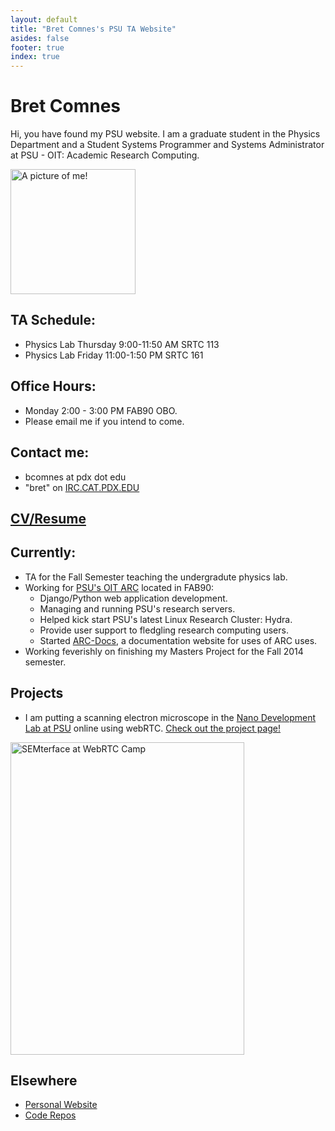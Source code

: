 ```yaml
---
layout: default
title: "Bret Comnes's PSU TA Website"
asides: false
footer: true
index: true
---
```

# Bret Comnes

Hi, you have found my PSU website.  I am a graduate student in the Physics Department and a Student Systems Programmer and Systems Administrator at PSU - OIT: Academic Research Computing.

<img height="200" width="200" src="http://www.gravatar.com/avatar/8d8b82740cb7ca994449cccd1dfdef5f?s=500" class="img-polaroid" alt="A picture of me!">

## TA Schedule:

* Physics Lab Thursday 9:00-11:50 AM SRTC 113
* Physics Lab Friday 11:00-1:50 PM SRTC 161

## Office Hours:

* Monday 2:00 - 3:00 PM FAB90 OBO.
* Please email me if you intend to come.

## Contact me:

- bcomnes at pdx dot edu
- "bret" on [IRC.CAT.PDX.EDU](irc://irc.cat.pdx.edu)

## [CV/Resume](http://bret.io/media/Bret_Comnes_CV.pdf)

## Currently:

- TA for the Fall Semester teaching the undergradute physics lab.
- Working for [PSU's OIT ARC](http://www.pdx.edu/arc/academic-and-research-computing) located in FAB90:
  - Django/Python web application development.
  - Managing and running PSU's research servers.
  - Helped kick start PSU's latest Linux Research Cluster: Hydra.
  - Provide user support to fledgling research computing users.
  - Started [ARC-Docs](http://arc-docs.readthedocs.org/en/latest/), a documentation website for uses of ARC uses.
- Working feverishly on finishing my Masters Project for the Fall 2014 semester.

## Projects
* I am putting a scanning electron microscope in the [Nano Development Lab at PSU](http://www.pdx.edu/nano-development-lab/) online using webRTC.  [Check out the project page!](http://bret.io/pages/projects/semterface)

<a href="http://www.flickr.com/photos/bretc/sets/72157640029129245" title="SEMterface at WebRTC Camp, on Flickr"><img class="img-polaroid" src="http://farm4.staticflickr.com/3746/12080555383_d7c40f33b3_n.jpg" width="374" height="500" alt="SEMterface at WebRTC Camp"></a>

## Elsewhere

- <a href="http://bret.io" rel="me">Personal Website</a>
- <a href="https://github.com/bcomnes" rel="me">Code Repos</a>

